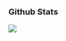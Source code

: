 ### Github Stats

![](https://github-readme-stats.vercel.app/api?username=chiaweilee&hide_title=true&show_icons=true&icon_color=007aff&text_color=333&bg_color=fff)

